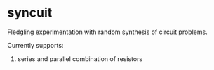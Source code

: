 # syncuit
Fledgling experimentation with random synthesis of circuit problems. 

Currently supports:

1. series and parallel combination of resistors

